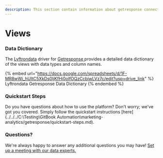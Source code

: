 ```yaml
---
description: This section contain information about getresponse connector views information
---
```


# Views

### Data Dictionary

The [Lyftrondata](https://www.lyftrondata.com/) driver for [Getresponse](https://www.lyftrondata.com/integration/marketing-analytics/getresponse//)[ ](https://www.lyftrondata.com/integration/getresponse/)provides a detailed data dictionary of the views with data types and column names.

{% embed url="https://docs.google.com/spreadsheets/d/1F-MR8wWi_hUItC5XkDs0IjKfHi0olfOQzCcbiwLVz7c/edit?usp=drive_link" %}
Lyftrondata Getresponse Data Dictionary
{% endembed %}

### Quickstart Steps

Do you have questions about how to use the platform? Don't worry; we've got you covered. Simply follow the quickstart instructions [here](../../../C:\Testing\GitBook Automation\marketing-analytics/getresponse/quickstart-steps.md).

### Questions? <a href="#questions" id="questions"></a>

We're always happy to answer any additional questions you may have! [Set up a meeting with our data experts.](https://www.lyftrondata.com/book-a-meeting/)



